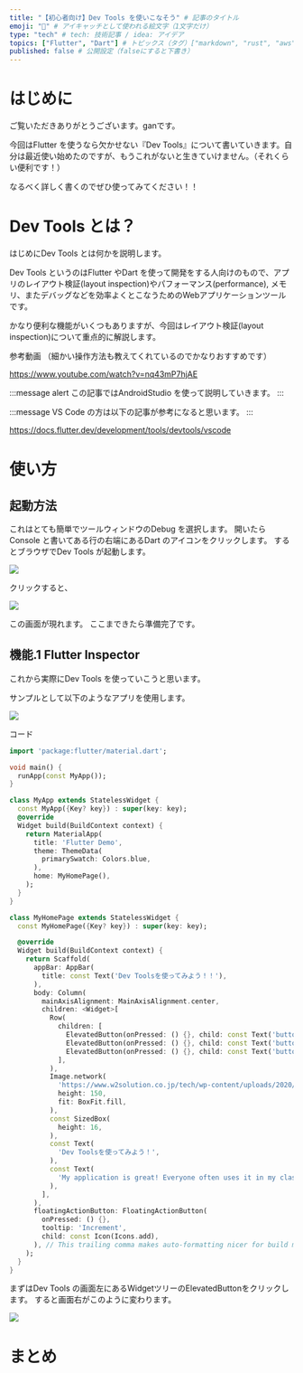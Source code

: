 ```yaml
---
title: "【初心者向け】Dev Tools を使いこなそう" # 記事のタイトル
emoji: "🧸" # アイキャッチとして使われる絵文字（1文字だけ）
type: "tech" # tech: 技術記事 / idea: アイデア
topics: ["Flutter", "Dart"] # トピックス（タグ）["markdown", "rust", "aws"]のように指定する
published: false # 公開設定（falseにすると下書き）
---
```


# はじめに
ご覧いただきありがとうございます。ganです。

今回はFlutter を使うなら欠かせない『Dev Tools』について書いていきます。自分は最近使い始めたのですが、もうこれがないと生きていけません。（それくらい便利です！）

なるべく詳しく書くのでぜひ使ってみてください！！


# Dev Tools とは？

はじめにDev Tools とは何かを説明します。

Dev Tools というのはFlutter やDart を使って開発をする人向けのもので、アプリのレイアウト検証(layout inspection)やパフォーマンス(performance), メモリ、またデバッグなどを効率よくとこなうためのWebアプリケーションツールです。

かなり便利な機能がいくつもありますが、今回はレイアウト検証(layout inspection)について重点的に解説します。


参考動画
（細かい操作方法も教えてくれているのでかなりおすすめです）

https://www.youtube.com/watch?v=nq43mP7hjAE

:::message alert
この記事ではAndroidStudio を使って説明していきます。
:::

:::message
VS Code の方は以下の記事が参考になると思います。
:::

https://docs.flutter.dev/development/tools/devtools/vscode


# 使い方

## 起動方法

これはとても簡単でツールウィンドウのDebug を選択します。
開いたらConsole と書いてある行の右端にあるDart のアイコンをクリックします。
するとブラウザでDev Tools が起動します。

![](https://storage.googleapis.com/zenn-user-upload/915aaf94138e-20211117.png)

クリックすると、

![](https://storage.googleapis.com/zenn-user-upload/05d065fdc795-20211117.png)

この画面が現れます。
ここまできたら準備完了です。

## 機能.1 Flutter Inspector

これから実際にDev Tools を使っていこうと思います。

サンプルとして以下のようなアプリを使用します。

![](https://storage.googleapis.com/zenn-user-upload/eaf0badfa9d1-20211117.png)

コード
```dart
import 'package:flutter/material.dart';

void main() {
  runApp(const MyApp());
}

class MyApp extends StatelessWidget {
  const MyApp({Key? key}) : super(key: key);
  @override
  Widget build(BuildContext context) {
    return MaterialApp(
      title: 'Flutter Demo',
      theme: ThemeData(
        primarySwatch: Colors.blue,
      ),
      home: MyHomePage(),
    );
  }
}

class MyHomePage extends StatelessWidget {
  const MyHomePage({Key? key}) : super(key: key);

  @override
  Widget build(BuildContext context) {
    return Scaffold(
      appBar: AppBar(
        title: const Text('Dev Toolsを使ってみよう！！'),
      ),
      body: Column(
        mainAxisAlignment: MainAxisAlignment.center,
        children: <Widget>[
          Row(
            children: [
              ElevatedButton(onPressed: () {}, child: const Text('buttonA')),
              ElevatedButton(onPressed: () {}, child: const Text('buttonB')),
              ElevatedButton(onPressed: () {}, child: const Text('buttonC')),
            ],
          ),
          Image.network(
            'https://www.w2solution.co.jp/tech/wp-content/uploads/2020/05/flutter-top.png',
            height: 150,
            fit: BoxFit.fill,
          ),
          const SizedBox(
            height: 16,
          ),
          const Text(
            'Dev Toolsを使ってみよう！',
          ),
          const Text(
            'My application is great! Everyone often uses it in my classroom.',
          ),
        ],
      ),
      floatingActionButton: FloatingActionButton(
        onPressed: () {},
        tooltip: 'Increment',
        child: const Icon(Icons.add),
      ), // This trailing comma makes auto-formatting nicer for build methods.
    );
  }
}

```

まずはDev Tools の画面左にあるWidgetツリーのElevatedButtonをクリックします。
すると画面右がこのように変わります。

![](https://storage.googleapis.com/zenn-user-upload/3e45eee88e55-20211117.png)





# まとめ